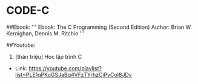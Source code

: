 # CODE-C

##Ebook:
'''
Ebook: The C Programming (Second Edition)
Author: Brian W. Kernighan, Dennis M. Ritchie
'''

##Youtube:
1. [thân triệu] Học lập trình C
- Link: https://youtube.com/playlist?list=PLE1qPKuGSJaBq4VFzTYrhzCiPvCoI8JDv
